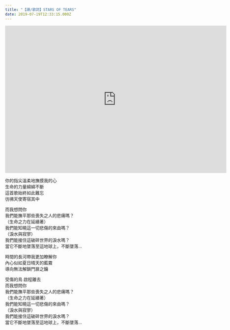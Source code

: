 ```yaml
---
title: "【譯/歌詞】STARS OF TEARS"
date: 2019-07-19T12:33:15.000Z
---
```


<iframe width="720" height="480" src="https://www.youtube.com/embed/eZRvkTpTz3M" frameborder="0" allow="accelerometer; autoplay; clipboard-write; encrypted-media; gyroscope; picture-in-picture" allowfullscreen></iframe>

你的指尖溫柔地撫摸我的心
<br>生命的力量綿綿不斷
<br>這首歌始終如此難忘
<br>彷彿天使寄宿其中

而我想問你
<br>我們能撫平那些喪失之人的悲痛嗎？
<br>（生命之力在延續著）
<br>我們能知曉這一切悲傷的來由嗎？
<br>（淚水與寂寥）
<br>我們能接住這破碎世界的淚水嗎？
<br>當它不斷地墜落至這地球上，不斷墜落...

時間的長河帶我更加瞭解你
<br>內心似如夏日晴天的藍霧
<br>導向無法解鎖門扉之鑰

受傷的鳥 啟程離去
<br>而我想問你
<br>我們能撫平那些喪失之人的悲痛嗎？
<br>（生命之力在延續著）
<br>我們能知曉這一切悲傷的來由嗎？
<br>（淚水與寂寥）
<br>我們能接住這破碎世界的淚水嗎？
<br>當它不斷地墜落至這地球上，不斷墜落...
